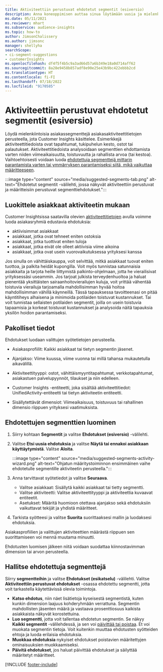 ```yaml
---
title: Aktiviteettiin perustuvat ehdotetut segmentit (esiversio)
description: Anna koneoppimisen auttaa sinua löytämään uusia ja mielenkiintoisia segmenttejä asiakasaktiviteettien perusteella.
ms.date: 05/11/2021
ms.reviewer: mhart
ms.subservice: audience-insights
ms.topic: how-to
author: JimsonChalissery
ms.author: jimsonc
manager: shellyha
searchScope:
- ci-segment-suggestions
- customerInsights
ms.openlocfilehash: df4f5f4b5c9a3ad66d57a6b349e18a0d714aff62
ms.sourcegitcommit: 8a28e9458b857adf8e90e25e43b9bc422ebbb2cd
ms.translationtype: HT
ms.contentlocale: fi-FI
ms.lasthandoff: 07/18/2022
ms.locfileid: "9170585"
---
```

# <a name="suggested-segments-based-on-activity-preview"></a>Aktiviteettiin perustuvat ehdotetut segmentit (esiversio)

Löydä mielenkiintoisia asiakassegmenttejä asiakasaktiviteettitietojen perusteella, jota Customer Insights käsittelee. Esimerkkejä aktiviteettitiedoista ovat tapahtumat, tukipuhelun kesto, ostot tai palautukset. Aktiviteettitiedoista analysoidaan segmenttien ehdottamista varten niiden viimeaikaisuutta, toistuvuutta ja rahallista arvoa (tai kestoa). Vaihtoehtoisesti voidaan luoda [ehdotettuja segmenttejä mittarin parantamista varten tai ymmärryksen parantamiseksi siitä, mikä vaikuttaa määritteeseen](suggested-segments.md).

:::image type="content" source="media/suggested-segments-tab.png" alt-text="Ehdotetut segmentit -välilehti, jossa näkyvät aktiviteettiin perustuvat ja määritteisiin perustuvat segmenttiehdotukset.":::

## <a name="categorize-customers-by-activity"></a>Luokittele asiakkaat aktiviteetin mukaan

Customer Insightsissa saatavilla olevien [aktiviteettitietojen](activities.md) avulla voimme luoda asiakasryhmiä edustavia ehdotuksia:

- aktiivisimmat asiakkaat 
- asiakkaat, jotka ovat tehneet eniten ostoksia 
- asiakkaat, jotka tuottivat eniten tuloja 
- asiakkaat, jotka eivät ole olleet aktiivisia viime aikoina 
- asiakkaat, jotka ovat usein vuorovaikutuksessa yrityksesi kanssa  

Jos sinulla on vähittäiskauppa, voit selvittää, mitkä asiakkaat tuovat eniten tuottoa, ja palkita heidät kupongilla. Voit myös tunnistaa satunnaisia asiakkaita ja tarjota heille liittymistä palkinto-ohjelmaan, jotta he vierailisivat yrityksessäsi useammin.
Jos tarjoat julkista terveydenhuoltoa ja haluat pienentää yksittäisten sairaanhoitovierailujen kuluja, voit yrittää vähentää toistuvia vierailuja tarjoamalla mahdollisimman hyvää hoitoa mahdollisimman vähillä käynneillä. Tässä tapauksessa tavoitteenasi on pitää käyntitiheys alhaisena ja minimoida potilaiden toistuvat kustannukset. Tai voit tunnistaa sellaisten potilaiden segmentit, joilla on usein toistuvia tapaamisia ja korkeat toistuvat kustannukset ja analysoida näitä tapauksia yksilön hoidon parantamiseksi.

## <a name="required-data"></a>Pakolliset tiedot

Ehdotukset luodaan valittujen syötetietojen perusteella.

- Asiakasprofiilit: Kaikki asiakkaat tai tietyn segmentin jäsenet.

- Ajanjakso: Viime kuussa, viime vuonna tai millä tahansa mukautetulla aikavälillä.

- Aktiviteettityyppi: ostot, vähittäismyyntitapahtumat, verkkotapahtumat, asiakastuen palvelupyynnöt, tilaukset ja niin edelleen.  

- Customer Insights -entiteetti, joka sisältää aktiviteettitiedot: UnifiedActivity-entiteetti tai tietyn aktiviteetin entiteetti.

- Sisällytettävät dimensiot: Viimeaikaisuus, toistuvuus tai rahallinen dimensio riippuen yrityksesi vaatimuksista.

## <a name="generate-suggested-segments"></a>Ehdotettujen segmenttien luominen

1. Siirry kohtaan **Segmentit** ja valitse **Ehdotukset (esiversio)** -välilehti.

1. Valitse **Etsi uusia ehdotuksia** ja valitse **Näytä tai ennakoi asiakkaan käyttäytymistä**. Valitse **Aloita**.

   :::image type="content" source="media/suggested-segments-activity-wizard.png" alt-text="Ohjatun määritystoiminnon ensimmäinen vaihe ehdotetulle segmentille aktiviteetin perusteella.":::

1. Anna tarvittavat syötetiedot ja valitse **Seuraava**.

   - Valitse asiakkaat: Sisällytä kaikki asiakkaat tai tietty segmentti.
   - Valitse aktiviteetti: Valitse aktiviteettityyppi ja aktiviteettia kuvaavat entiteetit.
   - Asetukset: Määritä huomioon otettava ajanjakso sekä ehdotuksiin vaikuttavat tekijät ja yhdistä määritteet.

1. Tarkista syötteesi ja valitse **Suorita** suorittaaksesi mallin ja luodaksesi ehdotuksia.

Asiakasprofiilien ja valittujen aktiviteettien määrästä riippuen sen suorittamiseen voi mennä muutama minuutti.

Ehdotusten luomisen jälkeen niitä voidaan suodattaa kiinnostavimman dimension tai arvon perusteella.

## <a name="manage-suggested-segments"></a>Hallitse ehdotettuja segmenttejä

Siirry **segmentteihin** ja valitse **Ehdotukset (esikatselu)** -välilehti. Valitse **Aktiviteettiin perustuvat ehdotukset** -osassa ehdotettu segmentti, jotta voit tarkastella käytettävissä olevia toimintoja.

- **Katso ehdotus**, niin näet lisätietoja kyseisestä segmentistä, kuten kunkin dimension laajuus kohderyhmään verrattuna. Segmentin mahdollisten jäsenten määrä ja vastaava prosenttiosuus kaikista asiakkaista näkyvät korostettuina.
- **Luo segmentti**, jotta voit tallentaa ehdotetun segmentin. Se näkyy **Kaikki segmentit** -välilehdessä, ja sen voi [päivittää tai poistaa](segments.md). Et voi muokata segmentin tietoja. Voit kuitenkin muuttaa ehdotusten syötteiden ehtoja ja luoda erilaisia ehdotuksia.
- **Muokkaa ehdotuksia** nykyiset ehdotukset poistavien määritettyjen ominaisuuksien muokkaamiseksi.
- **Päivitä ehdotukset**, jos haluat päivittää ehdotukset ja säilyttää määritetyt määritteet.

[!INCLUDE [footer-include](includes/footer-banner.md)]
